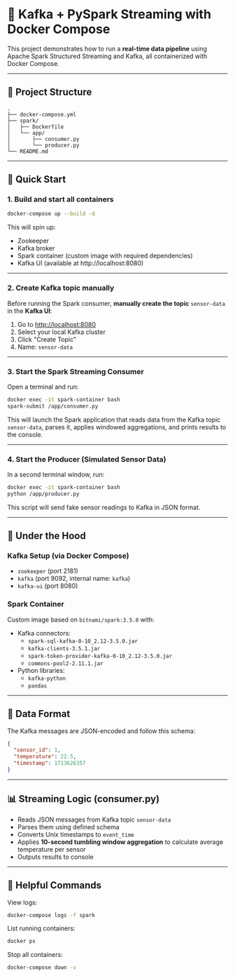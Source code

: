 # 🔌 Kafka + PySpark Streaming with Docker Compose

This project demonstrates how to run a **real-time data pipeline** using Apache Spark Structured Streaming and Kafka, all containerized with Docker Compose.

---

## 📂 Project Structure

```
.
├── docker-compose.yml
├── spark/
│   ├── Dockerfile
│   └── app/
│       ├── consumer.py
│       └── producer.py
└── README.md
```

---

## 🚀 Quick Start

### 1. Build and start all containers

```bash
docker-compose up --build -d
```

This will spin up:
- Zookeeper
- Kafka broker
- Spark container (custom image with required dependencies)
- Kafka UI (available at http://localhost:8080)

---

### 2. Create Kafka topic manually

Before running the Spark consumer, **manually create the topic** `sensor-data` in the **Kafka UI**:

1. Go to [http://localhost:8080](http://localhost:8080)
2. Select your local Kafka cluster
3. Click "Create Topic"
4. Name: `sensor-data`

---

### 3. Start the Spark Streaming Consumer

Open a terminal and run:

```bash
docker exec -it spark-container bash
spark-submit /app/consumer.py
```

This will launch the Spark application that reads data from the Kafka topic `sensor-data`, parses it, applies windowed aggregations, and prints results to the console.

---

### 4. Start the Producer (Simulated Sensor Data)

In a second terminal window, run:

```bash
docker exec -it spark-container bash
python /app/producer.py
```

This script will send fake sensor readings to Kafka in JSON format.

---

## 🔧 Under the Hood

### Kafka Setup (via Docker Compose)

- `zookeeper` (port 2181)
- `kafka` (port 9092, internal name: `kafka`)
- `kafka-ui` (port 8080)

### Spark Container

Custom image based on `bitnami/spark:3.5.0` with:

- Kafka connectors:
  - `spark-sql-kafka-0-10_2.12-3.5.0.jar`
  - `kafka-clients-3.5.1.jar`
  - `spark-token-provider-kafka-0-10_2.12-3.5.0.jar`
  - `commons-pool2-2.11.1.jar`
- Python libraries:
  - `kafka-python`
  - `pandas`

---

## 📝 Data Format

The Kafka messages are JSON-encoded and follow this schema:

```json
{
  "sensor_id": 1,
  "temperature": 22.5,
  "timestamp": 1713626357
}
```

---

## 📊 Streaming Logic (consumer.py)

- Reads JSON messages from Kafka topic `sensor-data`
- Parses them using defined schema
- Converts Unix timestamps to `event_time`
- Applies **10-second tumbling window aggregation** to calculate average temperature per sensor
- Outputs results to console

---

## 🧪 Helpful Commands

View logs:

```bash
docker-compose logs -f spark
```

List running containers:

```bash
docker ps
```

Stop all containers:

```bash
docker-compose down -v
```